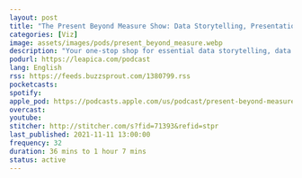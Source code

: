 ```yaml
---
layout: post
title: "The Present Beyond Measure Show: Data Storytelling, Presentation & Visualization for Data Practitioners"
categories: [Viz]
image: assets/images/pods/present_beyond_measure.webp
description: "Your one-stop shop for essential data storytelling, data visualization and presentation skills for data analysts, digital marketers, data science and other practitioners. With regular original content and luminary guest appearances from Nancy Duarte, Rand Fishkin, Alberto Cairo, Cole Nussbaumer Knaflic, Jim Sterne, Dustin Mathews, Garr Reynolds and more. This is the toolset you need to present your data, inform business decisions, inspire action, and become INDISPENSABLE."
podurl: https://leapica.com/podcast
lang: English
rss: https://feeds.buzzsprout.com/1380799.rss
pocketcasts:
spotify:
apple_pod: https://podcasts.apple.com/us/podcast/present-beyond-measure-show-data-storytelling-presentation/id1029765276
overcast:
youtube:
stitcher: http://stitcher.com/s?fid=71393&refid=stpr
last_published: 2021-11-11 13:00:00
frequency: 32
duration: 36 mins to 1 hour 7 mins
status: active
---
```

